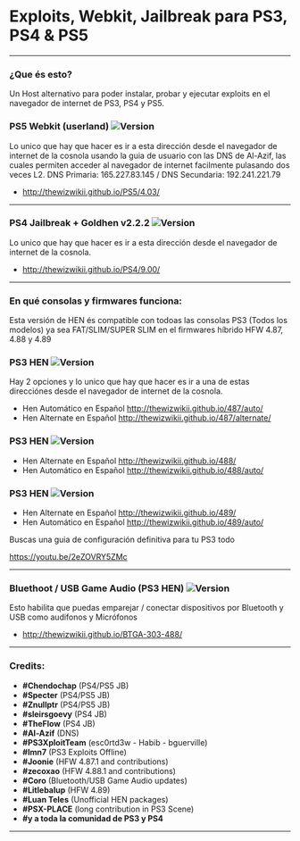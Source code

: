 # Exploits, Webkit, Jailbreak para PS3, PS4 & PS5
---

### ¿Que és esto?

Un Host alternativo para poder instalar, probar y ejecutar exploits en el navegador de internet de PS3, PS4 y PS5.

### PS5 Webkit (userland) ![Version](https://img.shields.io/badge/Version-4.03-brightred.svg)

Lo unico que hay que hacer es ir a esta dirección desde el navegador de internet de la cosnola usando la guia de usuario con las DNS de Al-Azif, las cuales permiten acceder al navegador de internet facilmente pulasando dos veces L2. DNS Primaria: 165.227.83.145 / DNS Secundaria: 192.241.221.79

- http://thewizwikii.github.io/PS5/4.03/

---

### PS4 Jailbreak + Goldhen v2.2.2 ![Version](https://img.shields.io/badge/Version-9.00-brightgreen.svg)

Lo unico que hay que hacer es ir a esta dirección desde el navegador de internet de la cosnola.

- http://thewizwikii.github.io/PS4/9.00/

---

### En qué consolas y firmwares funciona:

Esta versión de HEN és compatible con todoas las consolas PS3 (Todos los modelos) ya sea FAT/SLIM/SUPER SLIM en el firmwares híbrido HFW 4.87, 4.88 y 4.89

### PS3 HEN ![Version](https://img.shields.io/badge/Version-4.87-red.svg) 

Hay 2 opciones y lo unico que hay que hacer es ir a una de estas direcciónes desde el navegador de internet de la cosnola.
- Hen Automático en Español http://thewizwikii.github.io/487/auto/
- Hen Alternate en Español http://thewizwikii.github.io/487/alternate/


### PS3 HEN ![Version](https://img.shields.io/badge/Version-4.88-red.svg)
- Hen Alternate en Español http://thewizwikii.github.io/488/
- Hen Automático en Español http://thewizwikii.github.io/488/auto/

### PS3 HEN ![Version](https://img.shields.io/badge/Version-4.89-brightgreen.svg)
- Hen Alternate en Español http://thewizwikii.github.io/489/
- Hen Automático en Español http://thewizwikii.github.io/489/auto/

Buscas una guia de configuración definitiva para tu PS3 todo 

https://youtu.be/2eZOVRY5ZMc

---

### Bluethoot / USB Game Audio (PS3 HEN) ![Version](https://img.shields.io/badge/Version-4.88-brightgreen.svg)

Esto habilita que puedas emparejar / conectar dispositivos por Bluetooth y USB como audifonos y Micrófonos

- http://thewizwikii.github.io/BTGA-303-488/


---

### Credits:

- **#Chendochap** (PS4/PS5 JB)
- **#Specter** (PS4/PS5 JB)
- **#Znullptr** (PS4/PS5 JB)
- **#sleirsgoevy** (PS4 JB)
- **#TheFlow** (PS4 JB)
- **#Al-Azif** (DNS)
- **#PS3XploitTeam** (esc0rtd3w - Habib - bguerville)
- **#lmn7** (PS3 Exploits Offline)
- **#Joonie** (HFW 4.87.1 and contributions)
- **#zecoxao** (HFW 4.88.1 and contributions)
- **#Coro** (Bluetooth/USB Game Audio updates)
- **#Litlebalup** (HFW 4.89)
- **#Luan Teles** (Unofficial HEN packages)
- **#PSX-PLACE** (long contribution in PS3 Scene)
- **#y a toda la comunidad de PS3 y PS4**

---
